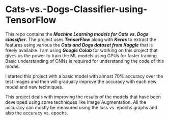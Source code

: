 # Cats-vs.-Dogs-Classifier-using-TensorFlow

This repo contains the ***Machine Learning models for Cats vs. Dogs classifier***. The project uses ***TensorFlow*** along with ***Keras*** to extract the features using various the ***Cats and Dogs dataset from Kaggle*** that is freely available. I am using ***Google Colab*** for working on this project that gives us the power to train the ML models using GPUs for faster training. Basic understanding of CNNs is required for understanding the code of this model. 

I started this project with a basic model with almost 70% accuracy over the test images and then will gradually improve the accuracy with each new model and new techniques.

This project deals with improving the results of the models that have been developed using some techniques like Image Augmentation. All the accuracy can mostly be measured using the loss vs. epochs graphs and also the accuracy vs. epochs.
